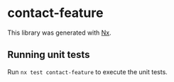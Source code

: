 # contact-feature

This library was generated with [Nx](https://nx.dev).

## Running unit tests

Run `nx test contact-feature` to execute the unit tests.
